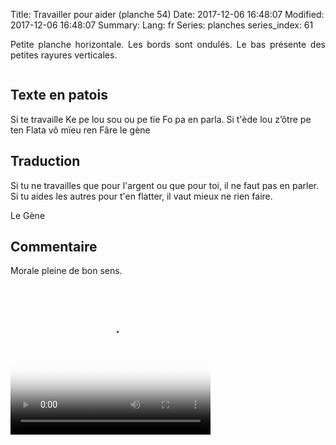 Title: Travailler pour aider (planche 54)
Date: 2017-12-06 16:48:07
Modified: 2017-12-06 16:48:07
Summary: 
Lang: fr
Series: planches
series_index: 61

<p style="text-align:justify;">Petite planche horizontale. Les bords
sont ondulés. Le bas présente des petites rayures verticales.</p>

<figure class="image-block" style="float: center;">
  <img alt="" src="{static}/images/planche_54.png">
  <figcaption style="max-width: 550px"></figcaption>
</figure>

## Texte en patois

Si te travaille Ke pe lou sou ou pe tïe Fo pa en parla. Si t'ède lou
z’ôtre pe ten Flata vô mïeu ren Fâre le gène

## Traduction

Si tu ne travailles que pour l'argent ou que pour toi, il ne faut pas
en parler. Si tu aides les autres pour t'en flatter, il vaut mieux ne
rien faire.

Le Gène

## Commentaire

Morale pleine de bon sens.

<video width="320" height="240" controls
  poster="{static}/images/thumbnails/video_54.jpg">
  <source src="https://d1njpgd0ygatdn.cloudfront.net/video_54.mp4" type="video/mp4">
</video>
